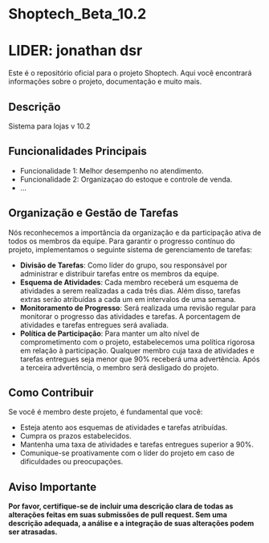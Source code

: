 # Shoptech_Beta_10.2
#  LIDER: jonathan dsr
Este é o repositório oficial para o projeto Shoptech. Aqui você encontrará informações sobre o projeto, documentação e muito mais.

## Descrição
Sistema para lojas v 10.2

## Funcionalidades Principais

- Funcionalidade 1: Melhor desempenho no atendimento.
- Funcionalidade 2: Organizaçao do estoque e controle de venda.
- ...
## Organização e Gestão de Tarefas

Nós reconhecemos a importância da organização e da participação ativa de todos os membros da equipe. Para garantir o progresso contínuo do projeto, implementamos o seguinte sistema de gerenciamento de tarefas:

- **Divisão de Tarefas**: Como líder do grupo, sou responsável por administrar e distribuir tarefas entre os membros da equipe.
- **Esquema de Atividades**: Cada membro receberá um esquema de atividades a serem realizadas a cada três dias. Além disso, tarefas extras serão atribuídas a cada um em intervalos de uma semana.
- **Monitoramento de Progresso**: Será realizada uma revisão regular para monitorar o progresso das atividades e tarefas. A porcentagem de atividades e tarefas entregues será avaliada.
- **Política de Participação**: Para manter um alto nível de comprometimento com o projeto, estabelecemos uma política rigorosa em relação à participação. Qualquer membro cuja taxa de atividades e tarefas entregues seja menor que 90% receberá uma advertência. Após a terceira advertência, o membro será desligado do projeto.

## Como Contribuir

Se você é membro deste projeto, é fundamental que você:

- Esteja atento aos esquemas de atividades e tarefas atribuídas.
- Cumpra os prazos estabelecidos.
- Mantenha uma taxa de atividades e tarefas entregues superior a 90%.
- Comunique-se proativamente com o líder do projeto em caso de dificuldades ou preocupações.

## Aviso Importante

**Por favor, certifique-se de incluir uma descrição clara de todas as alterações feitas em suas submissões de pull request. Sem uma descrição adequada, a análise e a integração de suas alterações podem ser atrasadas.**
